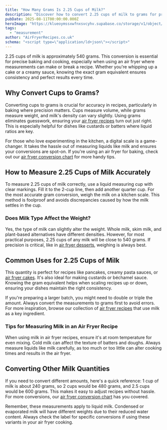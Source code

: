 ```yaml
---
title: "How Many Grams Is 2.25 Cups of Milk?"
description: "Discover how to convert 2.25 cups of milk to grams for precise baking and cooking with this simple guide. Perfect for air fryer recipes!"
pubDate: 2025-08-11T00:00:00.000Z
heroImage: "https://klueoymssxwfnxsvcyhv.supabase.co/storage/v1/object/public/md/how-many-grams-is-2-25-cups-of-milk-91507616.webp"
tags:
  - "measurement"
author: "AirFryerRecipes.co.uk"
schema: "<script type=\"application/ld+json\"></script>"
---
```


<p>2.25 cups of milk is approximately 540 grams. This conversion is essential for precise baking and cooking, especially when using an air fryer where measurements can make or break a recipe. Whether you're whipping up a cake or a creamy sauce, knowing the exact gram equivalent ensures consistency and perfect results every time.</p>

<h2>Why Convert Cups to Grams?</h2>
<p>Converting cups to grams is crucial for accuracy in recipes, particularly in baking where precision matters. Cups measure volume, while grams measure weight, and milk's density can vary slightly. Using grams eliminates guesswork, ensuring your <a href=https://www.airfryerrecipe.co.uk/recipes>air fryer recipes</a> turn out just right. This is especially helpful for dishes like custards or batters where liquid ratios are key.</p>
<p>For those who love experimenting in the kitchen, a digital scale is a game-changer. It takes the hassle out of measuring liquids like milk and ensures your conversions are spot-on. If you're using an air fryer for baking, check out our <a href=https://www.airfryerrecipe.co.uk/air-fryer-conversion-chart>air fryer conversion chart</a> for more handy tips.</p>

<h2>How to Measure 2.25 Cups of Milk Accurately</h2>
<p>To measure 2.25 cups of milk correctly, use a liquid measuring cup with clear markings. Fill it to the 2-cup line, then add another quarter cup. For the most accurate gram conversion, weigh the milk on a kitchen scale. This method is foolproof and avoids discrepancies caused by how the milk settles in the cup.</p>

<h3>Does Milk Type Affect the Weight?</h3>
<p>Yes, the type of milk can slightly alter the weight. Whole milk, skim milk, and plant-based alternatives have different densities. However, for most practical purposes, 2.25 cups of any milk will be close to 540 grams. If precision is critical, like in <a href=https://www.airfryerrecipe.co.uk/recipe-category/dessert>air fryer desserts</a>, weighing is always best.</p>

<h2>Common Uses for 2.25 Cups of Milk</h2>
<p>This quantity is perfect for recipes like pancakes, creamy pasta sauces, or <a href=https://www.airfryerrecipe.co.uk/recipe-category/cakes>air fryer cakes</a>. It's also ideal for making custards or béchamel sauce. Knowing the gram equivalent helps when scaling recipes up or down, ensuring your dishes maintain the right consistency.</p>
<p>If you're preparing a larger batch, you might need to double or triple the amount. Always convert the measurements to grams first to avoid errors. For more inspiration, browse our collection of <a href=https://www.airfryerrecipe.co.uk/recipes>air fryer recipes</a> that use milk as a key ingredient.</p>

<h3>Tips for Measuring Milk in an Air Fryer Recipe</h3>
<p>When using milk in air fryer recipes, ensure it's at room temperature for even mixing. Cold milk can affect the texture of batters and doughs. Always measure liquids like milk carefully, as too much or too little can alter cooking times and results in the air fryer.</p>

<h2>Converting Other Milk Quantities</h2>
<p>If you need to convert different amounts, here's a quick reference: 1 cup of milk is about 240 grams, so 2 cups would be 480 grams, and 2.5 cups would be 600 grams. This makes it easy to adjust recipes without hassle. For more conversions, our <a href=https://www.airfryerrecipe.co.uk/air-fryer-conversion-chart>air fryer conversion chart</a> has you covered.</p>
<p>Remember, these measurements apply to liquid milk. Condensed or evaporated milk will have different weights due to their reduced water content. Always check the label for specific conversions if using these variants in your air fryer cooking.</p>